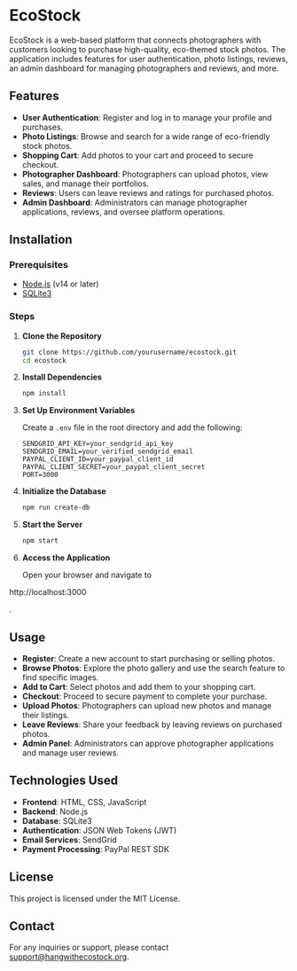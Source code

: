 # EcoStock

EcoStock is a web-based platform that connects photographers with customers looking to purchase high-quality, eco-themed stock photos. The application includes features for user authentication, photo listings, reviews, an admin dashboard for managing photographers and reviews, and more.

## Features

- **User Authentication**: Register and log in to manage your profile and purchases.
- **Photo Listings**: Browse and search for a wide range of eco-friendly stock photos.
- **Shopping Cart**: Add photos to your cart and proceed to secure checkout.
- **Photographer Dashboard**: Photographers can upload photos, view sales, and manage their portfolios.
- **Reviews**: Users can leave reviews and ratings for purchased photos.
- **Admin Dashboard**: Administrators can manage photographer applications, reviews, and oversee platform operations.

## Installation

### Prerequisites

- [Node.js](https://nodejs.org/) (v14 or later)
- [SQLite3](https://www.sqlite.org/index.html)

### Steps

1. **Clone the Repository**

   ```bash
   git clone https://github.com/yourusername/ecostock.git
   cd ecostock
   ```

2. **Install Dependencies**

   ```bash
   npm install
   ```

3. **Set Up Environment Variables**

   Create a `.env` file in the root directory and add the following:

   ```env
   SENDGRID_API_KEY=your_sendgrid_api_key
   SENDGRID_EMAIL=your_verified_sendgrid_email
   PAYPAL_CLIENT_ID=your_paypal_client_id
   PAYPAL_CLIENT_SECRET=your_paypal_client_secret
   PORT=3000
   ```

4. **Initialize the Database**

   ```bash
   npm run create-db
   ```

5. **Start the Server**

   ```bash
   npm start
   ```

6. **Access the Application**

   Open your browser and navigate to 

http://localhost:3000

.

## Usage

- **Register**: Create a new account to start purchasing or selling photos.
- **Browse Photos**: Explore the photo gallery and use the search feature to find specific images.
- **Add to Cart**: Select photos and add them to your shopping cart.
- **Checkout**: Proceed to secure payment to complete your purchase.
- **Upload Photos**: Photographers can upload new photos and manage their listings.
- **Leave Reviews**: Share your feedback by leaving reviews on purchased photos.
- **Admin Panel**: Administrators can approve photographer applications and manage user reviews.

## Technologies Used

- **Frontend**: HTML, CSS, JavaScript
- **Backend**: Node.js
- **Database**: SQLite3
- **Authentication**: JSON Web Tokens (JWT)
- **Email Services**: SendGrid
- **Payment Processing**: PayPal REST SDK

## License

This project is licensed under the MIT License.

## Contact

For any inquiries or support, please contact [support@hangwithecostock.org](mailto:support@hangwithecostock.org).
